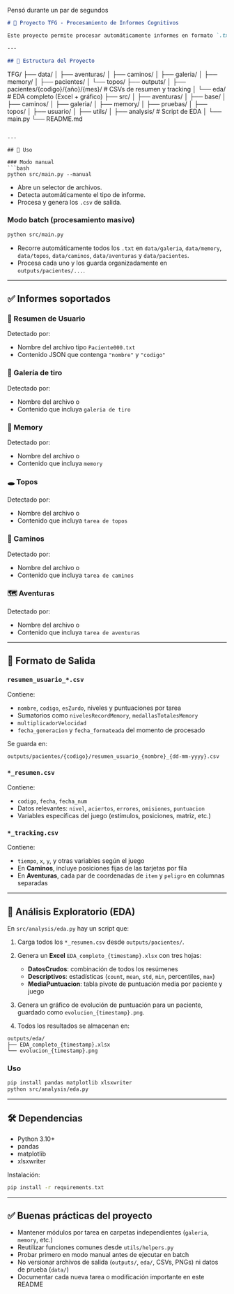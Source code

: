 Pensó durante un par de segundos


```markdown
# 🧠 Proyecto TFG - Procesamiento de Informes Cognitivos

Este proyecto permite procesar automáticamente informes en formato `.txt` o `.json` generados por distintas tareas de evaluación cognitiva: **Galería de tiro**, **Memory**, **Topos**, **Caminos**, **Aventuras**, y **Resumen de Usuario**. Extrae información clave y genera uno o dos archivos `.csv` por cada informe, además de un análisis exploratorio (EDA) empaquetado para su importación en Power BI.

---

## 📁 Estructura del Proyecto
```

TFG/
├── data/
│   ├── aventuras/
│   ├── caminos/
│   ├── galeria/
│   ├── memory/
│   ├── pacientes/
│   └── topos/
├── outputs/
│   ├── pacientes/{codigo}/{año}/{mes}/        # CSVs de resumen y tracking
│   └── eda/                                   # EDA completo (Excel + gráfico)
├── src/
│   ├── aventuras/
│   ├── base/
│   ├── caminos/
│   ├── galeria/
│   ├── memory/
│   ├── pruebas/
│   ├── topos/
│   ├── usuario/
│   ├── utils/
│   ├── analysis/                              # Script de EDA
│   └── main.py
└── README.md

````

---

## 🚀 Uso

### Modo manual
```bash
python src/main.py --manual
````

* Abre un selector de archivos.
* Detecta automáticamente el tipo de informe.
* Procesa y genera los `.csv` de salida.

### Modo batch (procesamiento masivo)

```bash
python src/main.py
```

* Recorre automáticamente todos los `.txt` en `data/galeria`, `data/memory`, `data/topos`, `data/caminos`, `data/aventuras` y `data/pacientes`.
* Procesa cada uno y los guarda organizadamente en `outputs/pacientes/...`.

---

## ✅ Informes soportados

### 👤 Resumen de Usuario

Detectado por:

* Nombre del archivo tipo `Paciente000.txt`
* Contenido JSON que contenga `"nombre"` y `"codigo"`

### 🎯 Galería de tiro

Detectado por:

* Nombre del archivo o
* Contenido que incluya `galeria de tiro`

### 🧠 Memory

Detectado por:

* Nombre del archivo o
* Contenido que incluya `memory`

### 🕳️ Topos

Detectado por:

* Nombre del archivo o
* Contenido que incluya `tarea de topos`

### 🧭 Caminos

Detectado por:

* Nombre del archivo o
* Contenido que incluya `tarea de caminos`

### 🗺️ Aventuras

Detectado por:

* Nombre del archivo o
* Contenido que incluya `tarea de aventuras`

---

## 📄 Formato de Salida

### `resumen_usuario_*.csv`

Contiene:

* `nombre`, `codigo`, `esZurdo`, niveles y puntuaciones por tarea
* Sumatorios como `nivelesRecordMemory`, `medallasTotalesMemory`
* `multiplicadorVelocidad`
* `fecha_generacion` y `fecha_formateada` del momento de procesado

Se guarda en:

```
outputs/pacientes/{codigo}/resumen_usuario_{nombre}_{dd-mm-yyyy}.csv
```

### `*_resumen.csv`

Contiene:

* `codigo`, `fecha`, `fecha_num`
* Datos relevantes: `nivel`, `aciertos`, `errores`, `omisiones`, `puntuacion`
* Variables específicas del juego (estímulos, posiciones, matriz, etc.)

### `*_tracking.csv`

Contiene:

* `tiempo`, `x`, `y`, y otras variables según el juego
* En **Caminos**, incluye posiciones fijas de las tarjetas por fila
* En **Aventuras**, cada par de coordenadas de `item` y `peligro` en columnas separadas

---

## 🧪 Análisis Exploratorio (EDA)

En `src/analysis/eda.py` hay un script que:

1. Carga todos los `*_resumen.csv` desde `outputs/pacientes/`.
2. Genera un **Excel** `EDA_completo_{timestamp}.xlsx` con tres hojas:

   * **DatosCrudos**: combinación de todos los resúmenes
   * **Descriptivos**: estadísticas (`count`, `mean`, `std`, `min`, percentiles, `max`)
   * **MediaPuntuacion**: tabla pivote de puntuación media por paciente y juego
3. Genera un gráfico de evolución de puntuación para un paciente, guardado como `evolucion_{timestamp}.png`.
4. Todos los resultados se almacenan en:

```
outputs/eda/
├── EDA_completo_{timestamp}.xlsx
└── evolucion_{timestamp}.png
```

### Uso

```bash
pip install pandas matplotlib xlsxwriter
python src/analysis/eda.py
```

---

## 🛠️ Dependencias

* Python 3.10+
* pandas
* matplotlib
* xlsxwriter

Instalación:

```bash
pip install -r requirements.txt
```

---

## ✅ Buenas prácticas del proyecto

* Mantener módulos por tarea en carpetas independientes (`galeria`, `memory`, etc.)
* Reutilizar funciones comunes desde `utils/helpers.py`
* Probar primero en modo manual antes de ejecutar en batch
* No versionar archivos de salida (`outputs/`, `eda/`, CSVs, PNGs) ni datos de prueba (`data/`)
* Documentar cada nueva tarea o modificación importante en este README

```
```

